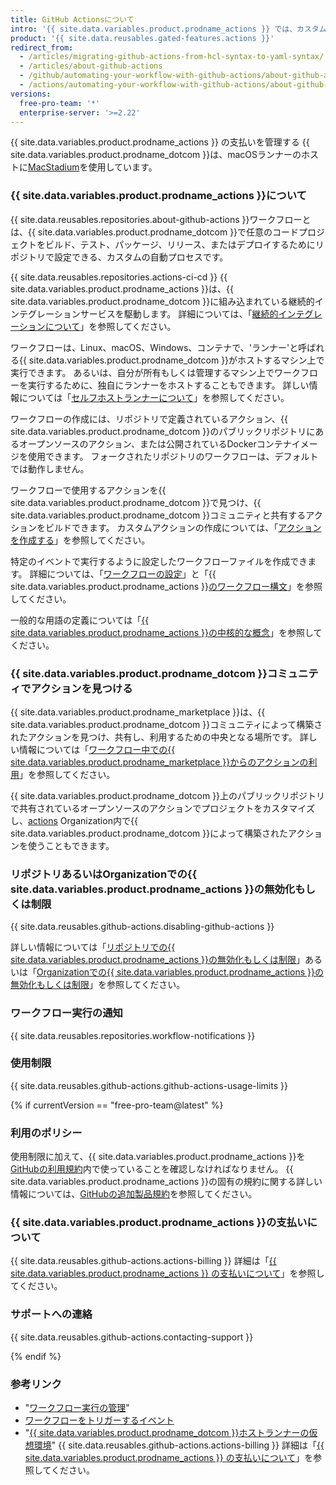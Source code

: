 ```yaml
---
title: GitHub Actionsについて
intro: '{{ site.data.variables.product.prodname_actions }} では、カスタムソフトウェア開発のライフサイクル (SDLC) にわたるワークフローを {{ site.data.variables.product.prodname_dotcom }} リポジトリに直接作成することができます。'
product: '{{ site.data.reusables.gated-features.actions }}'
redirect_from:
  - /articles/migrating-github-actions-from-hcl-syntax-to-yaml-syntax/
  - /articles/about-github-actions
  - /github/automating-your-workflow-with-github-actions/about-github-actions
  - /actions/automating-your-workflow-with-github-actions/about-github-actions
versions:
  free-pro-team: '*'
  enterprise-server: '>=2.22'
---
```


{{ site.data.variables.product.prodname_actions }} の支払いを管理する
{{ site.data.variables.product.prodname_dotcom }}は、macOSランナーのホストに[MacStadium](https://www.macstadium.com/)を使用しています。

### {{ site.data.variables.product.prodname_actions }}について

{{ site.data.reusables.repositories.about-github-actions }}ワークフローとは、{{ site.data.variables.product.prodname_dotcom }}で任意のコードプロジェクトをビルド、テスト、パッケージ、リリース、またはデプロイするためにリポジトリで設定できる、カスタムの自動プロセスです。

{{ site.data.reusables.repositories.actions-ci-cd }} {{ site.data.variables.product.prodname_actions }}は、{{ site.data.variables.product.prodname_dotcom }}に組み込まれている継続的インテグレーションサービスを駆動します。 詳細については、「[継続的インテグレーションについて](/articles/about-continuous-integration)」を参照してください。

ワークフローは、Linux、macOS、Windows、コンテナで、'ランナー'と呼ばれる{{ site.data.variables.product.prodname_dotcom }}がホストするマシン上で実行できます。 あるいは、自分が所有もしくは管理するマシン上でワークフローを実行するために、独自にランナーをホストすることもできます。 詳しい情報については「[セルフホストランナーについて](/actions/automating-your-workflow-with-github-actions/about-self-hosted-runners)」を参照してください。

ワークフローの作成には、リポジトリで定義されているアクション、{{ site.data.variables.product.prodname_dotcom }}のパブリックリポジトリにあるオープンソースのアクション、または公開されているDockerコンテナイメージを使用できます。 フォークされたリポジトリのワークフローは、デフォルトでは動作しません。

ワークフローで使用するアクションを{{ site.data.variables.product.prodname_dotcom }}で見つけ、{{ site.data.variables.product.prodname_dotcom }}コミュニティと共有するアクションをビルドできます。 カスタムアクションの作成については、「[アクションを作成する](/actions/creating-actions)」を参照してください。

特定のイベントで実行するように設定したワークフローファイルを作成できます。 詳細については、「[ワークフローの設定](/articles/configuring-a-workflow)」と「{{ site.data.variables.product.prodname_actions }}[のワークフロー構文](/articles/workflow-syntax-for-github-actions)」を参照してください。

一般的な用語の定義については「[{{ site.data.variables.product.prodname_actions }}の中核的な概念](/github/automating-your-workflow-with-github-actions/core-concepts-for-github-actions)」を参照してください。

### {{ site.data.variables.product.prodname_dotcom }}コミュニティでアクションを見つける

{{ site.data.variables.product.prodname_marketplace }}は、{{ site.data.variables.product.prodname_dotcom }}コミュニティによって構築されたアクションを見つけ、共有し、利用するための中央となる場所です。 詳しい情報については「[ワークフロー中での{{ site.data.variables.product.prodname_marketplace }}からのアクションの利用](/actions/automating-your-workflow-with-github-actions/using-actions-from-github-marketplace-in-your-workflow)」を参照してください。

{{ site.data.variables.product.prodname_dotcom }}上のパブリックリポジトリで共有されているオープンソースのアクションでプロジェクトをカスタマイズし、[actions](https://github.com/actions) Organization内で{{ site.data.variables.product.prodname_dotcom }}によって構築されたアクションを使うこともできます。

### リポジトリあるいはOrganizationでの{{ site.data.variables.product.prodname_actions }}の無効化もしくは制限

{{ site.data.reusables.github-actions.disabling-github-actions }}

詳しい情報については「[リポジトリでの{{ site.data.variables.product.prodname_actions }}の無効化もしくは制限](/github/administering-a-repository/disabling-or-limiting-github-actions-for-a-repository)」あるいは「[Organizationでの{{ site.data.variables.product.prodname_actions }}の無効化もしくは制限](/github/setting-up-and-managing-organizations-and-teams/disabling-or-limiting-github-actions-for-your-organization)」を参照してください。

### ワークフロー実行の通知

{{ site.data.reusables.repositories.workflow-notifications }}

### 使用制限

{{ site.data.reusables.github-actions.github-actions-usage-limits }}

{% if currentVersion == "free-pro-team@latest" %}

### 利用のポリシー

使用制限に加えて、{{ site.data.variables.product.prodname_actions }}を[GitHubの利用規約](/articles/github-terms-of-service/)内で使っていることを確認しなければなりません。 {{ site.data.variables.product.prodname_actions }}の固有の規約に関する詳しい情報については、[GitHubの追加製品規約](/github/site-policy/github-additional-product-terms#a-actions-usage)を参照してください。

### {{ site.data.variables.product.prodname_actions }}の支払いについて

{{ site.data.reusables.github-actions.actions-billing }} 詳細は「[{{ site.data.variables.product.prodname_actions }} の支払いについて](/github/setting-up-and-managing-billing-and-payments-on-github/about-billing-for-github-actions)」を参照してください。

### サポートへの連絡

{{ site.data.reusables.github-actions.contacting-support }}

{% endif %}

### 参考リンク

- "[ワークフロー実行の管理](/articles/managing-a-workflow-run)"
- [ワークフローをトリガーするイベント](/articles/events-that-trigger-workflows)
- "[{{ site.data.variables.product.prodname_dotcom }}ホストランナーの仮想環境](/actions/automating-your-workflow-with-github-actions/virtual-environments-for-github-hosted-runners)"
{{ site.data.reusables.github-actions.actions-billing }} 詳細は「[{{ site.data.variables.product.prodname_actions }} の支払いについて](/github/setting-up-and-managing-billing-and-payments-on-github/about-billing-for-github-actions)」を参照してください。
